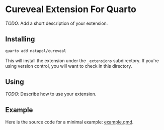 # Cureveal Extension For Quarto

_TODO_: Add a short description of your extension.

## Installing

```bash
quarto add natapol/cureveal
```

This will install the extension under the `_extensions` subdirectory.
If you're using version control, you will want to check in this directory.

## Using

_TODO_: Describe how to use your extension.

## Example

Here is the source code for a minimal example: [example.qmd](example.qmd).

